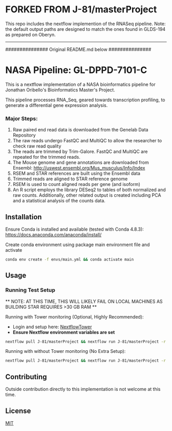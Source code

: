 # FORKED FROM J-81/masterProject

This repo includes the nextflow implemention of the RNASeq pipeline.  Note: the default output paths are designed to match the ones found in GLDS-194 as prepared on Oberyn.

---

############### Original README.md below ###############



# NASA Pipeline: GL-DPPD-7101-C

This is a nextflow implementation of a NASA bioinformatics pipeline for Jonathan Oribello's Bioinformatics Master's Project.  

This pipeline processes RNA_Seq, geared towards transcription profiling, to generate a differential gene expression analysis.

### Major Steps:
1. Raw paired end read data is downloaded from the Genelab Data Repository
1. The raw reads undergo FastQC and MultiQC to allow the researcher to check raw read quality
1. The reads are trimmed by Trim-Galore. FastQC and MultiQC are repeated for the trimmed reads.
1. The Mouse genome and gene annotations are downloaded from Ensembl: http://uswest.ensembl.org/Mus_musculus/Info/Index
1. RSEM and STAR references are built using the Ensembl data
1. Trimmed reads are aligned to STAR reference genome
1. RSEM is used to count aligned reads per gene (and isoform)
1. An R script employs the library DESeq2 to tables of both normalized and raw counts.  Additionally, other related output is created including PCA and a statistical analysis of the counts data.

## Installation

Ensure Conda is installed and available (tested with Conda 4.8.3):
<https://docs.anaconda.com/anaconda/install/>



Create conda environment using package main environment file and activate
```bash
conda env create -f envs/main.yml && conda activate main
```

## Usage

### Running Test Setup

** NOTE: AT THIS TIME, THIS WILL LIKELY FAIL ON LOCAL MACHINES AS BUILDING STAR REQUIRES >30 GB RAM **

Running with Tower monitoring (Optional, Highly Recommended):
- Login and setup here: [NextflowTower](https://tower.nf)
- **Ensure Nextflow environment variables are set**

```bash
nextflow pull J-81/masterProject && nextflow run J-81/masterProject -r dev -profile test  -with-tower
```

Running with without Tower monitoring (No Extra Setup):

```bash
nextflow pull J-81/masterProject && nextflow run J-81/masterProject -r dev -profile test
```

## Contributing
Outside contribution directly to this implementation is not welcome at this time.

## License
[MIT](https://choosealicense.com/licenses/mit/)
